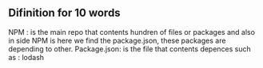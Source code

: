 ## Difinition for 10 words

NPM : is the main repo that contents hundren of files or packages and also in side NPM is here we find the package.json, these packages are depending to other. 
Package.json: is the file that contents depences such as : lodash
